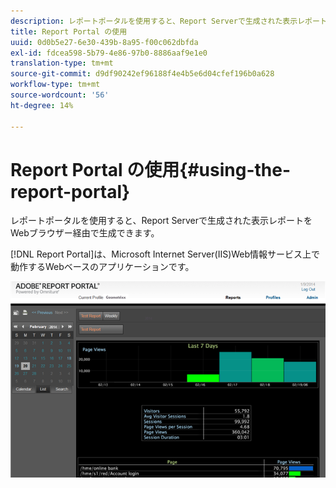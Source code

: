 ```yaml
---
description: レポートポータルを使用すると、Report Serverで生成された表示レポートをWebブラウザー経由で生成できます。
title: Report Portal の使用
uuid: 0d0b5e27-6e30-439b-8a95-f00c062dbfda
exl-id: fdcea598-5b79-4e86-97b0-8886aaf9e1e0
translation-type: tm+mt
source-git-commit: d9df90242ef96188f4e4b5e6d04cfef196b0a628
workflow-type: tm+mt
source-wordcount: '56'
ht-degree: 14%

---
```


# Report Portal の使用{#using-the-report-portal}

レポートポータルを使用すると、Report Serverで生成された表示レポートをWebブラウザー経由で生成できます。

[!DNL Report Portal]は、Microsoft Internet Server(IIS)Web情報サービス上で動作するWebベースのアプリケーションです。

![](assets/report_portal_home.png)
